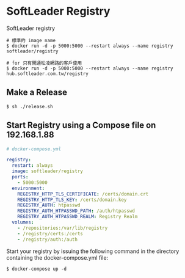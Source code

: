 # SoftLeader Registry

SoftLeader registry

```
# 標準的 image name
$ docker run -d -p 5000:5000 --restart always --name registry softleader/registry

# for 只有開通松凌網路的客戶使用
$ docker run -d -p 5000:5000 --restart always --name registry hub.softleader.com.tw/registry
```

## Make a Release

```
$ sh ./release.sh
```


## Start Registry using a Compose file on 192.168.1.88

```yaml
# docker-compose.yml

registry:
  restart: always
  image: softleader/registry
  ports:
    - 5000:5000
  environment:
    REGISTRY_HTTP_TLS_CERTIFICATE: /certs/domain.crt
    REGISTRY_HTTP_TLS_KEY: /certs/domain.key
    REGISTRY_AUTH: htpasswd
    REGISTRY_AUTH_HTPASSWD_PATH: /auth/htpasswd
    REGISTRY_AUTH_HTPASSWD_REALM: Registry Realm
  volumes:
    - /repositories:/var/lib/registry
    - /registry/certs:/certs
    - /registry/auth:/auth
```

Start your registry by issuing the following command in the directory containing the docker-compose.yml file:

```
$ docker-compose up -d
```

